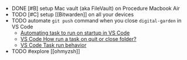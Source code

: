 - DONE [#B] setup Mac vault (aka FileVault) on Procedure Macbook Air
- TODO [#C] setup [[Bitwarden]] on all your devices
- TODO automate `git push` command when you close `digital-garden` in VS Code
	- [Automating task to run on startup in VS Code](https://sdivakarrajesh.medium.com/automating-task-to-run-on-startup-in-vscode-fe30d7f99454)
	- [VS Code How run a task on quit or close folder?](https://stackoverflow.com/a/77058296/7753274)
	- [VS Code Task run behavior](https://code.visualstudio.com/docs/editor/tasks#_run-behavior)
- TODO #explore [[ohmyzsh]]